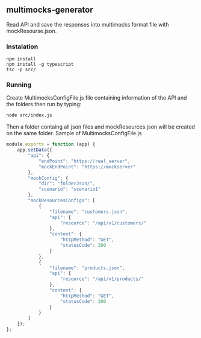 ## multimocks-generator

Read API and save the responses into multimocks format file with mockResourse.json.
### Instalation
```
npm install
npm install -g typescript
tsc -p src/
```
### Running
Create MultimocksConfigFile.js file containing information of the API and the folders then run by typing:
```sh
node src/index.js
```
Then a folder containg all json files and mockResources.json will be created on the same folder.
Sample of MultimocksConfigFile.js
```js
module.exports = function (app) {
	app.setData({
		"api": {
			"endPoint": "https://real_server",
			"mockEndPoint": "https://mockserver"
		},
		"mockConfig": {
			"dir": "folderJson/",
			"scenario": "scenario1"
		},
		"mockResourcesConfigs": [
			{
				"filename": "customers.json",
				"api": {
					"resource": "/api/v1/customers/"
				},
				"content": {
					"httpMethod": "GET",
					"statusCode": 200
				}
			},
			{
				"filename": "products.json",
				"api": {
					"resource": "/api/v1/products/"
				},
				"content": {
					"httpMethod": "GET",
					"statusCode": 200
				}
			}
		]
	});
};
```